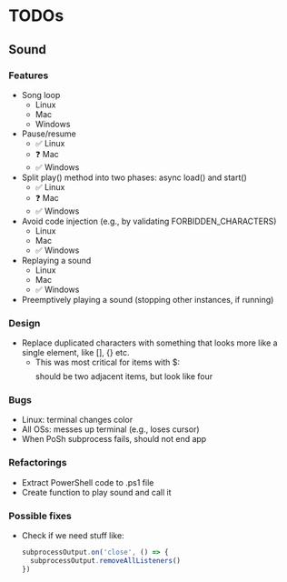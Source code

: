 # TODOs

## Sound

### Features
- Song loop
  - Linux
  - Mac
  - Windows
- Pause/resume
  - ✅ Linux
  - ❓ Mac
  - ✅ Windows
- Split play() method into two phases: async load() and start()
  - ✅ Linux
  - ❓ Mac
  - ✅ Windows
- Avoid code injection (e.g., by validating FORBIDDEN_CHARACTERS)
  - Linux
  - Mac
  - ✅ Windows
- Replaying a sound
  - Linux
  - Mac
  - ✅ Windows
- Preemptively playing a sound (stopping other instances, if running)

### Design
- Replace duplicated characters with something that looks more like a single
  element, like [], {} etc.
  - This was most critical for items with $: $$$$ should be two adjacent items,
    but look like four

### Bugs
- Linux: terminal changes color
- All OSs: messes up terminal (e.g., loses cursor)
- When PoSh subprocess fails, should not end app

### Refactorings
- Extract PowerShell code to .ps1 file
- Create function to play sound and call it

### Possible fixes
- Check if we need stuff like:
  ```javascript
  subprocessOutput.on('close', () => {
    subprocessOutput.removeAllListeners()
  })
  ```
